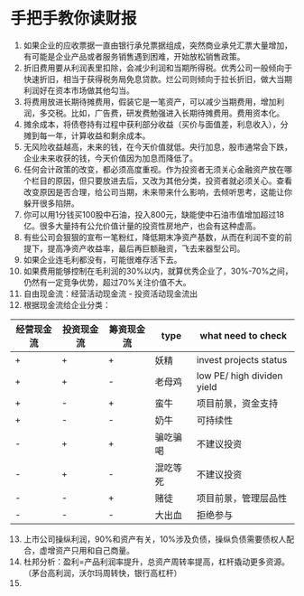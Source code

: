 # 手把手教你读财报

1. 如果企业的应收票据一直由银行承兑票据组成，突然商业承兑汇票大量增加，有可能是企业产品或者服务销售遇到困难，开始放松销售政策。
2. 折旧费用要从利润表里扣除，会减少利润和当期所得税。优秀公司一般倾向于快速折旧，相当于获得税务局免息贷款。烂公司则倾向于拉长折旧，做大当期利润好在资本市场做其他勾当。
3. 将费用放进长期待摊费用，假装它是一笔资产，可以减少当期费用，增加利润，多交税。比如，广告费，研发费勉强进入长期待摊费用。费用资本化。
4. 摊余成本，将债卷持有过程中获利部分收益（买价与面值差，利息收入），分摊到每一年，计算收益和剩余成本。
5. 无风险收益越高，未来的钱，在今天价值就低。央行加息，股市通常会下跌，企业未来收获的钱，今天价值因为加息而降低了。
6. 任何会计政策的改变，都必须高度重视。作为投资者无须关心金融资产放在哪个栏目的原因，但只要放进去后，又改为其他分类，投资者就必须关心。查看改变原因是否合理，给公司当期，未来带来什么影响，去倾听思考，这能让你躲开很多陷阱。
7. 你可以用1分钱买100股中石油，投入800元，缺能使中石油市值增加超过18亿。很多大量持有公允价值计量的投资性房地产，也会有这种虚高。
8. 有些公司会狠狠的宣布一笔粉红，降低期末净资产基数，从而在利润不变的前提下，提高净资产收益率，最后再巨额融资，飞去来器型公司。
9. 如果企业连毛利都没有，可能很难存活下去。
10. 如果费用能够控制在毛利润的30%以内，就算优秀企业了，30%-70%之间，仍然有一定竞争优势，超过70%关注价值不大。
11. 自由现金流：经营活动现金流 - 投资活动现金流出
12. 根据现金流给企业分类：

| 经营现金流 	| 投资现金流 	| 筹资现金流 	| type     	| what need to check         	|
|------------	|------------	|------------	|----------	|----------------------------	|
| +          	| +          	| +          	| 妖精     	| invest projects status     	|
| +          	| +          	| -          	| 老母鸡   	| low PE/ high dividen yield 	|
| +          	| -          	| +          	| 蛮牛     	| 项目前景，资金支持         	|
| +          	| -          	| -          	| 奶牛     	| 可持续性                   	|
| -          	| +          	| +          	| 骗吃骗喝 	| 不建议投资                 	|
| -          	| +          	| -          	| 混吃等死 	| 不建议投资                 	|
| -          	| -          	| +          	| 赌徒     	| 项目前景，管理层品性       	|
| -          	| -          	| -          	| 大出血   	| 拒绝参与                   	|


13. 上市公司操纵利润，90%和资产有关，10%涉及负债，操纵负债需要债权人配合，虚增资产只用和自己商量。
14. 杜邦分析：盈利=产品利润率提升，总资产周转率提高，杠杆撬动更多资源。（茅台高利润，沃尔玛周转快，银行高杠杆）
15. 
